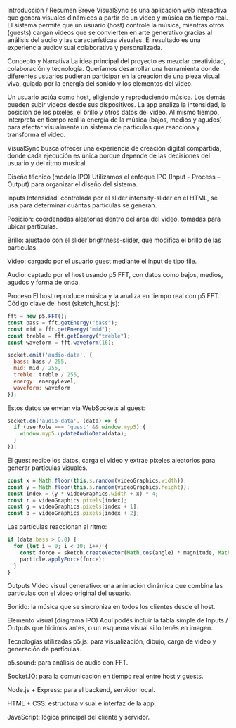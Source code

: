 Introducción / Resumen Breve
VisualSync es una aplicación web interactiva que genera visuales dinámicos a partir de un video y música en tiempo real. El sistema permite que un usuario (host) controle la música, mientras otros (guests) cargan videos que se convierten en arte generativo gracias al análisis del audio y las características visuales. El resultado es una experiencia audiovisual colaborativa y personalizada.

Concepto y Narrativa
La idea principal del proyecto es mezclar creatividad, colaboración y tecnología. Queríamos desarrollar una herramienta donde diferentes usuarios pudieran participar en la creación de una pieza visual viva, guiada por la energía del sonido y los elementos del video.

Un usuario actúa como host, eligiendo y reproduciendo música. Los demás pueden subir videos desde sus dispositivos. La app analiza la intensidad, la posición de los píxeles, el brillo y otros datos del video. Al mismo tiempo, interpreta en tiempo real la energía de la música (bajos, medios y agudos) para afectar visualmente un sistema de partículas que reacciona y transforma el video.

VisualSync busca ofrecer una experiencia de creación digital compartida, donde cada ejecución es única porque depende de las decisiones del usuario y del ritmo musical.

Diseño técnico (modelo IPO)
Utilizamos el enfoque IPO (Input – Process – Output) para organizar el diseño del sistema.

Inputs
Intensidad: controlada por el slider intensity-slider en el HTML, se usa para determinar cuántas partículas se generan.

Posición: coordenadas aleatorias dentro del área del video, tomadas para ubicar partículas.

Brillo: ajustado con el slider brightness-slider, que modifica el brillo de las partículas.

Video: cargado por el usuario guest mediante el input de tipo file.

Audio: captado por el host usando p5.FFT, con datos como bajos, medios, agudos y forma de onda.

Proceso
El host reproduce música y la analiza en tiempo real con p5.FFT.
Código clave del host (sketch_host.js):

```js
fft = new p5.FFT();
const bass = fft.getEnergy("bass");
const mid = fft.getEnergy("mid");
const treble = fft.getEnergy("treble");
const waveform = fft.waveform(16);

socket.emit('audio-data', {
  bass: bass / 255,
  mid: mid / 255,
  treble: treble / 255,
  energy: energyLevel,
  waveform: waveform
});
```

Estos datos se envían vía WebSockets al guest:

```js
socket.on('audio-data', (data) => {
  if (userRole === 'guest' && window.myp5) {
    window.myp5.updateAudioData(data);
  }
});
```
El guest recibe los datos, carga el video y extrae píxeles aleatorios para generar partículas visuales.
```js
const x = Math.floor(this.s.random(videoGraphics.width));
const y = Math.floor(this.s.random(videoGraphics.height));
const index = (y * videoGraphics.width + x) * 4;
const r = videoGraphics.pixels[index];
const g = videoGraphics.pixels[index + 1];
const b = videoGraphics.pixels[index + 2];
```
Las partículas reaccionan al ritmo:
```js
if (data.bass > 0.8) {
  for (let i = 0; i < 10; i++) {
    const force = sketch.createVector(Math.cos(angle) * magnitude, Math.sin(angle) * magnitude);
    particle.applyForce(force);
  }
}
```

Outputs
Video visual generativo: una animación dinámica que combina las partículas con el video original del usuario.

Sonido: la música que se sincroniza en todos los clientes desde el host.

Elemento visual (diagrama IPO)
Aquí podés incluir la tabla simple de Inputs / Outputs que hicimos antes, o un esquema visual si lo tenés en imagen.

Tecnologías utilizadas
p5.js: para visualización, dibujo, carga de video y generación de partículas.

p5.sound: para análisis de audio con FFT.

Socket.IO: para la comunicación en tiempo real entre host y guests.

Node.js + Express: para el backend, servidor local.

HTML + CSS: estructura visual e interfaz de la app.

JavaScript: lógica principal del cliente y servidor.

